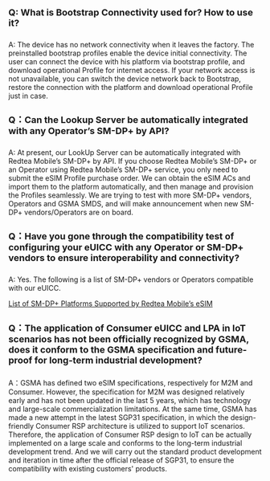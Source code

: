 <h4 style="font-size: 18px">Q: What is Bootstrap Connectivity used for?  How to use it?</h4>

A: The device has no network connectivity when it leaves the factory. The preinstalled bootstrap profiles enable the device initial connectivity. The user can connect the device with his platform via bootstrap profile, and download operational Profile for internet access. If your network access is not unavailable, you can switch the device network back to Bootstrap, restore the connection with the platform and download operational Profile just in case.

<h4 style="font-size: 18px">Q：Can the Lookup Server be automatically integrated with any Operator’s SM-DP+ by API?</h4>

A: At present, our LookUp Server can be automatically integrated with Redtea Mobile’s SM-DP+ by API. If you choose Redtea Mobile’s SM-DP+ or an Operator using Redtea Mobile’s SM-DP+ service, you only need to submit the eSIM Profile purchase order. We can obtain the eSIM ACs and import them to the platform automatically, and then manage and provision the Profiles seamlessly. We are trying to test with more SM-DP+ vendors, Operators and GSMA SMDS, and will make announcement when new SM-DP+ vendors/Operators are on board.

<h4 style="font-size: 18px">Q：Have you gone through the compatibility test of configuring your eUICC with any Operator or SM-DP+ vendors to ensure interoperability and connectivity? </h4>

A: Yes. The following is a list of SM-DP+ vendors or Operators compatible with our eUICC. 

[List of SM-DP+ Platforms Supported by Redtea Mobile’s eSIM](../Specification/dp.md)

<h4 style="font-size: 18px">Q：The application of Consumer eUICC and LPA in IoT scenarios has not been officially  recognized by GSMA, does it conform to the GSMA specification and future-proof for long-term industrial development?</h4>

A：GSMA has defined two eSIM specifications, respectively for M2M and Consumer.  However, the specification for M2M was designed relatively early and has not been updated in the last 5 years, which has technology and large-scale commercialization limitations. At the same time, GSMA has made a new attempt in the latest SGP31 specification, in which the design-friendly Consumer RSP architecture is utilized to support IoT scenarios. Therefore, the application of Consumer RSP design to IoT can be actually implemented on a large scale and conforms to the long-term industrial development trend.  And we will carry out the standard product development and iteration in time after the official release of SGP31, to ensure the compatibility with existing customers' products.
